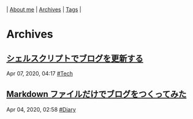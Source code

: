| [About me](https://franknyro.github.io/blog/) | [Archives](https://franknyro.github.io/blog/archives) | [Tags](https://franknyro.github.io/blog/tags) |


# Archives
## [シェルスクリプトでブログを更新する](https://franknyro.github.io/blog/archives/202004070417)
Apr 07, 2020, 04:17 [#Tech](https://franknyro.github.io/blog/tags/tech)


## [Markdown ファイルだけでブログをつくってみた](https://franknyro.github.io/blog/archives/202004040258)
Apr 04, 2020, 02:58 [#Diary](https://franknyro.github.io/blog/tags/diary)